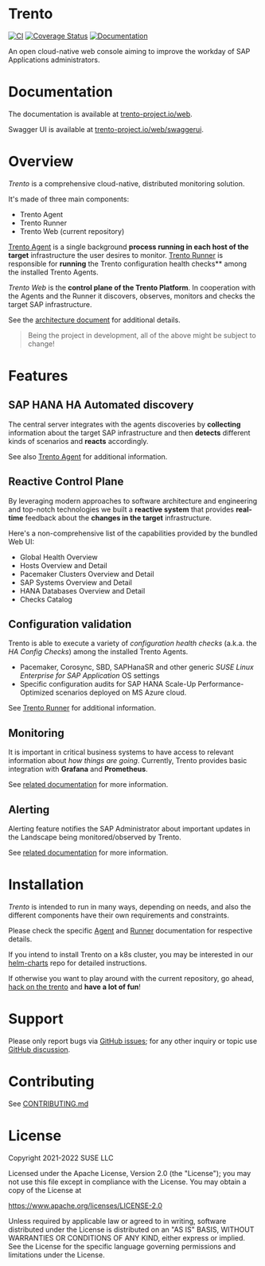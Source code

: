 # Trento

[![CI](https://github.com/trento-project/web/actions/workflows/ci.yaml/badge.svg)](https://github.com/trento-project/web/actions/workflows/ci.yaml)
[![Coverage Status](https://coveralls.io/repos/github/trento-project/web/badge.svg?branch=main)](https://coveralls.io/github/trento-project/web?branch=main)
[![Documentation](https://img.shields.io/badge/documentation-grey.svg)](https://trento-project.io/web/)

An open cloud-native web console aiming to improve the workday of SAP Applications administrators.

# Documentation

The documentation is available at [trento-project.io/web](https://trento-project.io/web/).

Swagger UI is available at [trento-project.io/web/swaggerui](https://trento-project.io/web/swaggerui).

# Overview

_Trento_ is a comprehensive cloud-native, distributed monitoring solution.

It's made of three main components:

- Trento Agent
- Trento Runner
- Trento Web (current repository)

[Trento Agent](https://github.com/trento-project/agent) is a single background **process running in each host of the target** infrastructure the user desires to monitor.
[Trento Runner](https://github.com/trento-project/runner) is responsible for **running** the Trento configuration health checks\*\* among the installed Trento Agents.

_Trento Web_ is the **control plane of the Trento Platform**.
In cooperation with the Agents and the Runner it discovers, observes, monitors and checks the target SAP infrastructure.

See the [architecture document](./guides/architecture/trento-architecture.md) for additional details.

> Being the project in development, all of the above might be subject to change!

# Features

## SAP HANA HA Automated discovery

The central server integrates with the agents discoveries by **collecting** information about the target SAP infrastructure and then **detects** different kinds of scenarios and **reacts** accordingly.

See also [Trento Agent](https://github.com/trento-project/agent) for additional information.

## Reactive Control Plane

By leveraging modern approaches to software architecture and engineering and top-notch technologies we built a **reactive system** that provides **real-time** feedback about the **changes in the target** infrastructure.

Here's a non-comprehensive list of the capabilities provided by the bundled Web UI:

- Global Health Overview
- Hosts Overview and Detail
- Pacemaker Clusters Overview and Detail
- SAP Systems Overview and Detail
- HANA Databases Overview and Detail
- Checks Catalog

## Configuration validation

Trento is able to execute a variety of _configuration health checks_ (a.k.a. the _HA Config Checks_) among the installed Trento Agents.

- Pacemaker, Corosync, SBD, SAPHanaSR and other generic _SUSE Linux Enterprise for SAP Application_ OS settings
- Specific configuration audits for SAP HANA Scale-Up Performance-Optimized scenarios deployed on MS Azure cloud.

See [Trento Runner](https://github.com/trento-project/runner) for additional information.

## Monitoring

It is important in critical business systems to have access to relevant information about _how things are going_.
Currently, Trento provides basic integration with **Grafana** and **Prometheus**.

See [related documentation](./guides/monitoring/monitoring.md) for more information.

## Alerting

Alerting feature notifies the SAP Administrator about important updates in the Landscape being monitored/observed by Trento.

See [related documentation](./guides/alerting/alerting.md) for more information.

# Installation

_Trento_ is intended to run in many ways, depending on needs, and also the different components have their own requirements and constraints.

Please check the specific [Agent](https://github.com/trento-project/agent) and [Runner](https://github.com/trento-project/runner) documentation for respective details.

If you intend to install Trento on a k8s cluster, you may be interested in our [helm-charts](https://github.com/trento-project/helm-charts) repo for detailed instructions.

If otherwise you want to play around with the current repository, go ahead, [hack on the trento](./guides/development/hack_on_the_trento.md) and **have a lot of fun**!

# Support

Please only report bugs via [GitHub issues](https://github.com/trento-project/web/issues);
for any other inquiry or topic use [GitHub discussion](https://github.com/trento-project/trento/discussions).

# Contributing

See [CONTRIBUTING.md](CONTRIBUTING.md)

# License

Copyright 2021-2022 SUSE LLC

Licensed under the Apache License, Version 2.0 (the "License"); you may not use
this file except in compliance with the License. You may obtain a copy of the
License at

https://www.apache.org/licenses/LICENSE-2.0

Unless required by applicable law or agreed to in writing, software distributed
under the License is distributed on an "AS IS" BASIS, WITHOUT WARRANTIES OR
CONDITIONS OF ANY KIND, either express or implied. See the License for the
specific language governing permissions and limitations under the License.
